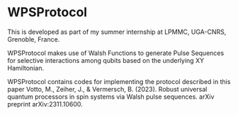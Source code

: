 
# WPSProtocol

This is developed as part of my summer internship at LPMMC, UGA-CNRS, Grenoble, France. 

WPSProtocol makes use of Walsh Functions to generate Pulse Sequences for selective interactions among qubits based on the underlying XY Hamiltonian.

WPSProtocol contains codes for implementing the protocol described in this paper Votto, M., Zeiher, J., & Vermersch, B. (2023). Robust universal quantum processors in spin systems via Walsh pulse sequences. arXiv preprint arXiv:2311.10600.
